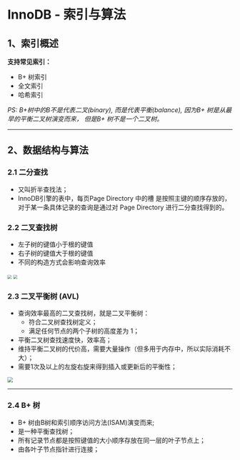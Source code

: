# InnoDB - 索引与算法

## 1、索引概述

**支持常见索引：**

* B+ 树索引
* 全文索引
* 哈希索引

*PS: B+树中的B不是代表二叉(binary), 而是代表平衡(balance), 因为B+ 树是从最早的平衡二叉树演变而来， 但是B+ 树不是一个二叉树。*

***

## 2、数据结构与算法

### 2.1  二分查找

* 又叫折半查找法；
* InnoDB引擎的表中，每页Page Directory 中的槽 是按照主键的顺序存放的，对于某一条具体记录的查询是通过对 Page Directory 进行二分查找得到的。

### 2.2  二叉查找树

* 左子树的键值小于根的键值
* 右子树的键值大于根的键值
* 不同的构造方式会影响查询效率

<img src="E:\cmder\A_CS_NOTES\CS_Notes\MySQL_InnoDB\二叉查找树(1).png" style="zoom:55%;" />  <img src="E:\cmder\A_CS_NOTES\CS_Notes\MySQL_InnoDB\二叉查找树(2).png" style="zoom:55%;" />

### 2.3  二叉平衡树  (AVL)

* 查询效率最高的二叉查找树，就是二叉平衡树：
  * 符合二叉树查找树定义；
  * 满足任何节点的两个子树的高度差为 1；
* 平衡二叉树查找速度快，效率高；
* 维持平衡二叉树的代价高，需要大量操作（但多用于内存中，所以实际消耗不大）；
* 需要1次及以上的左旋右旋来得到插入或更新后的平衡性；

<img src="E:\cmder\A_CS_NOTES\CS_Notes\MySQL_InnoDB\平衡二叉树的平衡操作.png" style="zoom:75%;" />

***

### 2.4 B+ 树

* B+ 树由B树和索引顺序访问方法(ISAM)演变而来;
* 是一种平衡查找树；
* 所有记录节点都是按照键值的大小顺序存放在同一层的叶子节点上；
* 由各叶子节点指针进行连接；